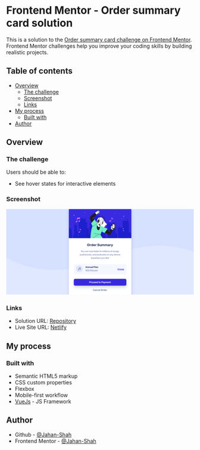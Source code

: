 # Frontend Mentor - Order summary card solution

This is a solution to the [Order summary card challenge on Frontend Mentor](https://www.frontendmentor.io/challenges/order-summary-component-QlPmajDUj). Frontend Mentor challenges help you improve your coding skills by building realistic projects.

## Table of contents

- [Overview](#overview)
  - [The challenge](#the-challenge)
  - [Screenshot](#screenshot)
  - [Links](#links)
- [My process](#my-process)
  - [Built with](#built-with)
- [Author](#author)

## Overview

### The challenge

Users should be able to:

- See hover states for interactive elements

### Screenshot

![](./Screenshot.png)

### Links

- Solution URL: [Repository](https://github.com/Jahan-Shah/order-summary-card)
- Live Site URL: [Netlify](https://order-summary-component.netlify.app/)

## My process

### Built with

- Semantic HTML5 markup
- CSS custom properties
- Flexbox
- Mobile-first workflow
- [VueJs](https://vuejs.org/) - JS Framework

## Author

- Github - [@Jahan-Shah](https://github.com/Jahan-Shah)
- Frontend Mentor - [@Jahan-Shah](https://www.frontendmentor.io/profile/Jahan-Shah)
